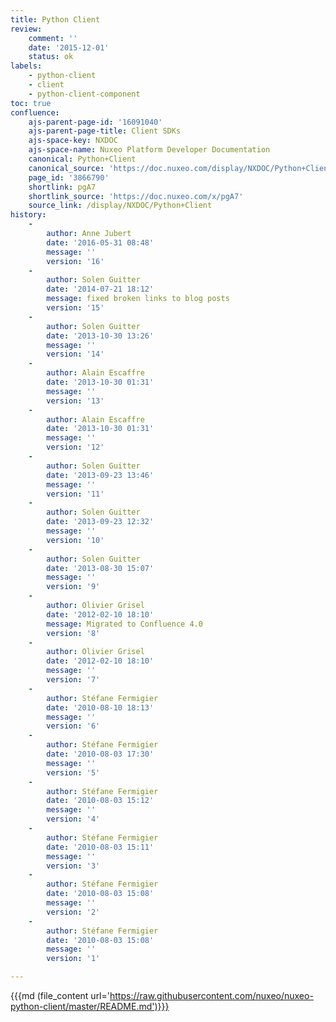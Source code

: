 ```yaml
---
title: Python Client
review:
    comment: ''
    date: '2015-12-01'
    status: ok
labels:
    - python-client
    - client
    - python-client-component
toc: true
confluence:
    ajs-parent-page-id: '16091040'
    ajs-parent-page-title: Client SDKs
    ajs-space-key: NXDOC
    ajs-space-name: Nuxeo Platform Developer Documentation
    canonical: Python+Client
    canonical_source: 'https://doc.nuxeo.com/display/NXDOC/Python+Client'
    page_id: '3866790'
    shortlink: pgA7
    shortlink_source: 'https://doc.nuxeo.com/x/pgA7'
    source_link: /display/NXDOC/Python+Client
history:
    - 
        author: Anne Jubert
        date: '2016-05-31 08:48'
        message: ''
        version: '16'
    - 
        author: Solen Guitter
        date: '2014-07-21 18:12'
        message: fixed broken links to blog posts
        version: '15'
    - 
        author: Solen Guitter
        date: '2013-10-30 13:26'
        message: ''
        version: '14'
    - 
        author: Alain Escaffre
        date: '2013-10-30 01:31'
        message: ''
        version: '13'
    - 
        author: Alain Escaffre
        date: '2013-10-30 01:31'
        message: ''
        version: '12'
    - 
        author: Solen Guitter
        date: '2013-09-23 13:46'
        message: ''
        version: '11'
    - 
        author: Solen Guitter
        date: '2013-09-23 12:32'
        message: ''
        version: '10'
    - 
        author: Solen Guitter
        date: '2013-08-30 15:07'
        message: ''
        version: '9'
    - 
        author: Olivier Grisel
        date: '2012-02-10 18:10'
        message: Migrated to Confluence 4.0
        version: '8'
    - 
        author: Olivier Grisel
        date: '2012-02-10 18:10'
        message: ''
        version: '7'
    - 
        author: Stéfane Fermigier
        date: '2010-08-10 18:13'
        message: ''
        version: '6'
    - 
        author: Stéfane Fermigier
        date: '2010-08-03 17:30'
        message: ''
        version: '5'
    - 
        author: Stéfane Fermigier
        date: '2010-08-03 15:12'
        message: ''
        version: '4'
    - 
        author: Stéfane Fermigier
        date: '2010-08-03 15:11'
        message: ''
        version: '3'
    - 
        author: Stéfane Fermigier
        date: '2010-08-03 15:08'
        message: ''
        version: '2'
    - 
        author: Stéfane Fermigier
        date: '2010-08-03 15:08'
        message: ''
        version: '1'

---
```

{{{md (file_content url='https://raw.githubusercontent.com/nuxeo/nuxeo-python-client/master/README.md')}}}